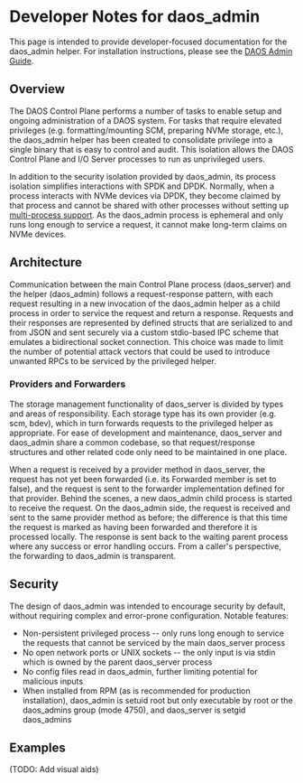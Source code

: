 # Developer Notes for daos_admin

This page is intended to provide developer-focused documentation for the daos_admin helper. For installation instructions, please see the [DAOS Admin Guide](https://daos-stack.github.io/admin/predeployment_check/#elevated-privileges).

## Overview

The DAOS Control Plane performs a number of tasks to enable setup and ongoing administration of a DAOS system. For tasks that require elevated privileges (e.g. formatting/mounting SCM, preparing NVMe storage, etc.), the daos_admin helper has been created to consolidate privilege into a single binary that is easy to control and audit. This isolation allows the DAOS Control Plane and I/O Server processes to run as unprivileged users.

In addition to the security isolation provided by daos_admin, its process isolation simplifies interactions with SPDK and DPDK. Normally, when a process interacts with NVMe devices via DPDK, they become claimed by that process and cannot be shared with other processes without setting up [multi-process support](https://doc.dpdk.org/guides/prog_guide/multi_proc_support.html). As the daos_admin process is ephemeral and only runs long enough to service a request, it cannot make long-term claims on NVMe devices.

## Architecture

Communication between the main Control Plane process (daos_server) and the helper (daos_admin) follows a request-response pattern, with each request resulting in a new invocation of the daos_admin helper as a child process in order to service the request and return a response. Requests and their responses are represented by defined structs that are serialized to and from JSON and sent securely via a custom stdio-based IPC scheme that emulates a bidirectional socket connection. This choice was made to limit the number of potential attack vectors that could be used to introduce unwanted RPCs to be serviced by the privileged helper.

### Providers and Forwarders

The storage management functionality of daos_server is divided by types and areas of responsibility. Each storage type has its own provider (e.g. scm, bdev), which in turn forwards requests to the privileged helper as appropriate. For ease of development and maintenance, daos_server and daos_admin share a common codebase, so that request/response structures and other related code only need to be maintained in one place.

When a request is received by a provider method in daos_server, the request has not yet been forwarded (i.e. its Forwarded member is set to false), and the request is sent to the forwarder implementation defined for that provider. Behind the scenes, a new daos_admin child process is started to receive the request. On the daos_admin side, the request is received and sent to the same provider method as before; the difference is that this time the request is marked as having been forwarded and therefore it is processed locally. The response is sent back to the waiting parent process where any success or error handling occurs. From a caller's perspective, the forwarding to daos_admin is transparent.

## Security

The design of daos_admin was intended to encourage security by default, without requiring complex and error-prone configuration. Notable features:

* Non-persistent privileged process -- only runs long enough to service the requests that cannot be serviced by the main daos_server process
* No open network ports or UNIX sockets -- the only input is via stdin which is owned by the parent daos_server process
* No config files read in daos_admin, further limiting potential for malicious inputs
* When installed from RPM (as is recommended for production installation), daos_admin is setuid root but only executable by root or the daos_admins group (mode 4750), and daos_server is setgid daos_admins

## Examples

(TODO: Add visual aids)